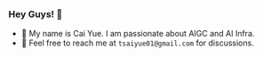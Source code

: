 ### Hey Guys! 👋
- 🌱 My name is Cai Yue. I am passionate about AIGC and AI Infra.
- 💬 Feel free to reach me at `tsaiyue01@gmail.com` for discussions.

<!--
[![Anurag's GitHub stats](https://github-readme-stats.vercel.app/api?username=Tsaiyue)](https://github.com/anuraghazra/github-readme-stats)

**Tsaiyue/Tsaiyue** is a ✨ _special_ ✨ repository because its `README.md` (this file) appears on your GitHub profile.

Here are some ideas to get you started:

- 🔭 I’m currently working on ...
- 🌱 I’m currently learning ...
- 👯 I’m looking to collaborate on ...
- 🤔 I’m looking for help with ...
- 💬 Ask me about ...
- 📫 How to reach me: ...
- 😄 Pronouns: ...
- ⚡ Fun fact: ...
-->
